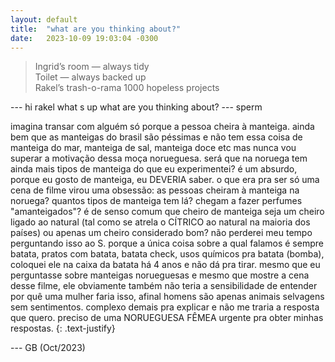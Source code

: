 ```yaml
---
layout: default
title:  "what are you thinking about?"
date:   2023-10-09 19:03:04 -0300
---
```

  
> Ingrid’s room — always tidy  
> Toilet — always backed up  
> Rakel’s trash-o-rama 1000 hopeless projects  
  
--- hi rakel
  what s up
  what are you thinking about?
--- sperm 
   
imagina transar com alguém só porque a pessoa cheira à manteiga. ainda bem que as manteigas do brasil são péssimas e não tem essa coisa de manteiga do mar, manteiga de sal, manteiga doce etc mas nunca vou superar a motivação dessa moça norueguesa. será que na noruega tem ainda mais tipos de manteiga do que eu experimentei? é um absurdo, porque eu gosto de manteiga, eu DEVERIA saber. o que era pra ser só uma cena de filme virou uma obsessão: as pessoas cheiram à manteiga na noruega? quantos tipos de manteiga tem lá? chegam a fazer perfumes "amanteigados"? é de senso comum que cheiro de manteiga seja um cheiro ligado ao natural (tal como se atrela o CÍTRICO ao natural na maioria dos países) ou apenas um cheiro considerado bom? não perderei meu tempo perguntando isso ao S. porque a única coisa sobre a qual falamos é sempre batata, pratos com batata, batata check, usos químicos pra batata (bomba), coloquei ele na caixa da batata há 4 anos e não dá pra tirar. mesmo que eu perguntasse sobre manteigas norueguesas e mesmo que mostre a cena desse filme, ele obviamente também não teria a sensibilidade de entender por quê uma mulher faria isso, afinal homens são apenas animais selvagens sem sentimentos. complexo demais pra explicar e não me traria a resposta que quero. preciso de uma NORUEGUESA FÊMEA urgente pra obter minhas respostas.
{: .text-justify}   
  
--- GB (Oct/2023)
